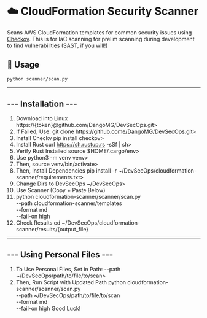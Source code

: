 # ☁️ CloudFormation Security Scanner

Scans AWS CloudFormation templates for common security issues using [Checkov](https://www.checkov.io/).
This is for IaC scanning for prelim scanning during development to find vulnerabilities (SAST, if you will!)

## 🔧 Usage

```bash
python scanner/scan.py

```
--------------------
--- Installation ---
--------------------
1) Download into Linux <CLI > https://{token}@github.com/DangoMG/DevSecOps.git>
2) If Failed, Use: <CLI > git clone https://github.come/DangoMG/DevSecOps.git>
3) Install Checkv <CLI > pip install checkov>
4) Install Rust <CLI > curl https://sh.rustup.rs -sSf | sh>
5) Verify Rust Installed <CLI > source $HOME/.cargo/env>
6) Use <CLI > python3 -m venv venv>
7) Then, <CLI > source venv/bin/activate>
8) Then, Install Dependencies <CLI > pip install -r ~/DevSecOps/cloudformation-scanner/requirements.txt>
9) Change Dirs to DevSecOps <CLI > ~/DevSecOps>
10) Use Scanner (Copy + Paste Below)
11) <CLI > python cloudformation-scanner/scanner/scan.py \
  --path cloudformation-scanner/templates \
  --format md \
  --fail-on high
12) Check Results <CLI > cd ~/DevSecOps/cloudformation-scanner/results/{output_file}

----------------------------
--- Using Personal Files ---
----------------------------
1) To Use Personal Files, Set in Path:
   <CLI > --path ~/DevSecOps/path/to/file/to/scan>
2) Then, Run Script with Updated Path
<CLI > python cloudformation-scanner/scanner/scan.py \
  --path ~/DevSecOps/path/to/file/to/scan \
  --format md \
  --fail-on high
Good Luck!
